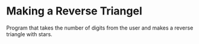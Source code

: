 # Making a Reverse Triangel

Program that takes the number of digits from the user and makes 
a reverse triangle with stars.

